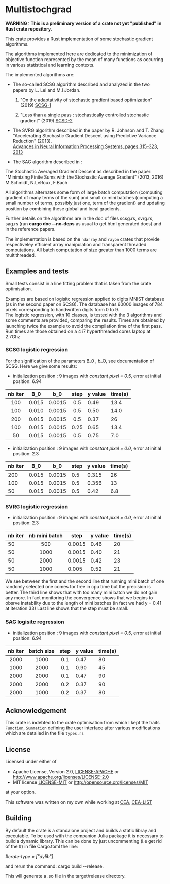 # Multistochgrad

**WARNING : This is a preliminary version of a crate not yet "published" in Rust crate repository**.

This crate provides a Rust implementation of some stochastic gradient algorithms.

The algorithms implemented here are dedicated to the minimization of objective function represented by the
mean of many functions as occurring in various statistical and learning contexts.

The implemented algorithms are:

* The so-called SCSG algorithm described and analyzed in the two papers by L. Lei and  M.I Jordan.

    1. "On the adaptativity of stochastic gradient based optimization" (2019)
    [SCSG-1](https://arxiv.org/abs/1904.04480)

    2. "Less than a single pass : stochastically controlled stochastic gradient" (2019)
    [SCSD-2](https://arxiv.org/abs/1609.03261)

* The SVRG algorithm described in the paper by R. Johnson and T. Zhang
"Accelerating Stochastic Gradient Descent using Predictive Variance Reduction" (2013).  
[Advances in Neural Information Processing Systems, pages 315–323, 2013](https://papers.nips.cc/paper/4937-accelerating-stochastic-gradient-descent-using-predictive-variance-reduction.pdf)

* The SAG algorithm described in :

The Stochastic Averaged Gradient Descent as described in the paper:
"Minimizing Finite Sums with the Stochastic Average Gradient" (2013, 2016)
M.Schmidt, N.LeRoux, F.Bach

All algorithms alternates some form of large batch computation (computing gradient of many terms of the sum)
and small or mini batches (computing a small number of terms, possibly just one, term of the gradient)
and updating position by combining these global and local gradients.

Further details on the algorithms are in the doc of files scsg.rs, svrg.rs, sag.rs
(run **cargo doc --no-deps** as usual to get html generated docs) and in the reference papers.

The implementation is based on the `ndarray` and `rayon` crates that provide respectiveley efficient
array manipulation and transparent threaded computations. All batch computation of size greater than 1000 terms
are multithreaded.

## Examples and tests

Small tests consist in a line fitting problem that is taken  from the crate optimisation.

Examples are based on logisitc regression applied to digits MNIST database
(as in the second paper on SCSG). The database has 60000 images of 784 pixels corresponding to
handwritten digits form 0 to 9.  
The logistic regression, with 10 classes,  is tested with the 3 algorithms and some comments are provided, comparing the results.
Times are obtained by launching twice the example to avoid the compilation time of the first pass.
Run times are those obtained on a 4 i7 hyperthreaded cores laptop at 2.7Ghz

### SCSG logistic regression

For the signification of the parameters B_0 , b_O, see documentation of SCSG.
Here we give some results:

* initialization position : 9 images with *constant pixel = 0.5*,
error at initial position: 6.94

| nb iter | B_0    |   b_0    | step    | y value | time(s) |
|  :---:  |:---:  |  :-----:  | :----:  |   ----  |  ----   |
| 100     | 0.015  |  0.0015  |  0.5    |  0.49   |  13.4  |
| 100     | 0.010  |  0.0015  |  0.5    |  0.50   |  14.0  |
| 200     | 0.015  |  0.0015  |  0.5    |  0.37   |  26    |
| 100     | 0.015  |  0.0015  |  0.25   |  0.65   |  13.4  |
|  50     | 0.015  |  0.0015  |  0.5    |  0.75   |  7.0   |

* initialization position : 9 images with *constant pixel = 0.0*,
error at initial position: 2.3

| nb iter | B_0    |   b_0    | step   | y value  | time(s) |
|  ---    |----    |  ----    | ------ |   ----   |  ----  |
|  200    | 0.015  |  0.0015  |  0.5    |  0.315  |  26    |
|  100    | 0.015  |  0.0015  |  0.5    |  0.356  |  13    |
|  50     | 0.015  |  0.0015  |  0.5    |  0.42   |  6.8   |

### SVRG logistic regression

* initialization position : 9 images with *constant pixel = 0.0*,
error at initial position: 2.3

| nb iter |  nb mini batch     | step    | y value  | time(s) |
|  ---    |     :---:          | ------  |   ----   |  ----  |
|  50     |     500            |  0.0015 |  0.46    |  20    |
|  50     |     1000           |  0.0015 |  0.40    |  21    |
|  50     |     2000           |  0.0015 |  0.42    |  23    |
|  50     |     1000           |  0.005  |  0.52    |  21    |

We see between the first and the second line that running mini batch of one randomly selected one
comes for free in cpu time but the precision is better.
The third line shows that with too many mini batch we do not gain any more. In fact
monitoring the convergence shows that we begins to obsrve instability due to the length of mini batches
(in fact we had y = 0.41 at iteration 33)
Last line shows that the step must be small.

### SAG logisitc regression

* initialization position : 9 images with *constant pixel = 0.5*,
error at initial position: 6.94

| nb iter |  batch size  | step   | y value  | time(s) |
|  :---:  |  :---:       |  :---: | ------   |   ----  |
|  2000   |  1000        |  0.1   |  0.47    |   80    |
|  1000   |  2000        |  0.1   |  0.90    |   45    |
|  2000   |  2000        |  0.1   |  0.47    |   90    |
|  2000   |  2000        |  0.2   |  0.37    |   90    |
|  2000   |  1000        |  0.2   |  0.37    |   80    |

## Acknowledgement

This crate is indebted to the crate optimisation from which I kept the traits `Function`, `Summation`
defining the user interface after various modifications which are detailed in the file ``types.rs``

## License

Licensed under either of

* Apache License, Version 2.0, [LICENSE-APACHE](LICENSE-APACHE) or <http://www.apache.org/licenses/LICENSE-2.0>
* MIT license [LICENSE-MIT](LICENSE-MIT) or <http://opensource.org/licenses/MIT>

at your option.

This software was written on my own while working at [CEA](http://www.cea.fr/), [CEA-LIST](http://www-list.cea.fr/en/)

## Building

By default the crate is a standalone project and builds a static libray and executable.
To be used with the companion Julia package it is necessary to build a dynamic library.
This can be done by just uncommenting (i.e get rid of the #) in file Cargo.toml the line:

*#crate-type = ["dylib"]*

and rerun the command: cargo build --release.

This will generate a .so file in the target/release directory.
